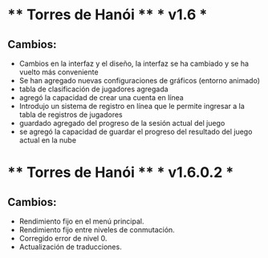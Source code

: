 # ** Torres de Hanói ** * v1.6 *

## Cambios:
- Cambios en la interfaz y el diseño, la interfaz se ha cambiado y se ha vuelto más conveniente
- Se han agregado nuevas configuraciones de gráficos (entorno animado)
- tabla de clasificación de jugadores agregada
- agregó la capacidad de crear una cuenta en línea
- Introdujo un sistema de registro en línea que le permite ingresar a la tabla de registros de jugadores
- guardado agregado del progreso de la sesión actual del juego
- se agregó la capacidad de guardar el progreso del resultado del juego actual en la nube

# ** Torres de Hanói ** * v1.6.0.2 *

## Cambios:
- Rendimiento fijo en el menú principal.
- Rendimiento fijo entre niveles de conmutación.
- Corregido error de nivel 0.
- Actualización de traducciones.